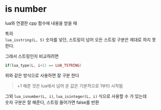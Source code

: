 # is number
lua와 연결한 cpp 함수에 내용을 받을 때   

특히  
 `lua_isstring(L, 5)` 숫자를 넣던, 스트링이 넘어 오든 스트링 구분은 제대로 하지 못한다.   

 그래서 스트링인지 비교하려면  
```lua
if(lua_type(L, i+1) == LUA_TSTRING)
```

위와 같은 방식으로 사용하면 잘 구분 한다 

> +1 해준 것은 lua에서 넘어 온 값은 기본적으로 1부터 시작됨


그외 `lua_isnumber(L, i)`, `lua_isinteger(L, i)` 식으로 사용할 수 가 있는데   
숫자 구분은 잘 해준다, 스트링 들어가면 false를 반환



